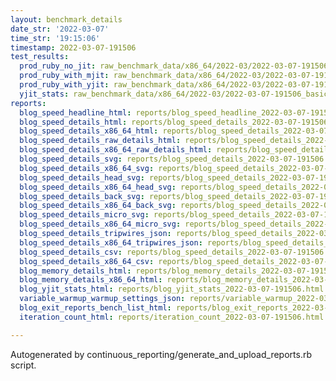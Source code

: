 ```yaml
---
layout: benchmark_details
date_str: '2022-03-07'
time_str: '19:15:06'
timestamp: 2022-03-07-191506
test_results:
  prod_ruby_no_jit: raw_benchmark_data/x86_64/2022-03/2022-03-07-191506_basic_benchmark_prod_ruby_no_jit.json
  prod_ruby_with_mjit: raw_benchmark_data/x86_64/2022-03/2022-03-07-191506_basic_benchmark_prod_ruby_with_mjit.json
  prod_ruby_with_yjit: raw_benchmark_data/x86_64/2022-03/2022-03-07-191506_basic_benchmark_prod_ruby_with_yjit.json
  yjit_stats: raw_benchmark_data/x86_64/2022-03/2022-03-07-191506_basic_benchmark_yjit_stats.json
reports:
  blog_speed_headline_html: reports/blog_speed_headline_2022-03-07-191506.html
  blog_speed_details_html: reports/blog_speed_details_2022-03-07-191506.html
  blog_speed_details_x86_64_html: reports/blog_speed_details_2022-03-07-191506.x86_64.html
  blog_speed_details_raw_details_html: reports/blog_speed_details_2022-03-07-191506.raw_details.html
  blog_speed_details_x86_64_raw_details_html: reports/blog_speed_details_2022-03-07-191506.x86_64.raw_details.html
  blog_speed_details_svg: reports/blog_speed_details_2022-03-07-191506.svg
  blog_speed_details_x86_64_svg: reports/blog_speed_details_2022-03-07-191506.x86_64.svg
  blog_speed_details_head_svg: reports/blog_speed_details_2022-03-07-191506.head.svg
  blog_speed_details_x86_64_head_svg: reports/blog_speed_details_2022-03-07-191506.x86_64.head.svg
  blog_speed_details_back_svg: reports/blog_speed_details_2022-03-07-191506.back.svg
  blog_speed_details_x86_64_back_svg: reports/blog_speed_details_2022-03-07-191506.x86_64.back.svg
  blog_speed_details_micro_svg: reports/blog_speed_details_2022-03-07-191506.micro.svg
  blog_speed_details_x86_64_micro_svg: reports/blog_speed_details_2022-03-07-191506.x86_64.micro.svg
  blog_speed_details_tripwires_json: reports/blog_speed_details_2022-03-07-191506.tripwires.json
  blog_speed_details_x86_64_tripwires_json: reports/blog_speed_details_2022-03-07-191506.x86_64.tripwires.json
  blog_speed_details_csv: reports/blog_speed_details_2022-03-07-191506.csv
  blog_speed_details_x86_64_csv: reports/blog_speed_details_2022-03-07-191506.x86_64.csv
  blog_memory_details_html: reports/blog_memory_details_2022-03-07-191506.html
  blog_memory_details_x86_64_html: reports/blog_memory_details_2022-03-07-191506.x86_64.html
  blog_yjit_stats_html: reports/blog_yjit_stats_2022-03-07-191506.html
  variable_warmup_warmup_settings_json: reports/variable_warmup_2022-03-07-191506.warmup_settings.json
  blog_exit_reports_bench_list_html: reports/blog_exit_reports_2022-03-07-191506.bench_list.html
  iteration_count_html: reports/iteration_count_2022-03-07-191506.html

---
```

Autogenerated by continuous_reporting/generate_and_upload_reports.rb script.
